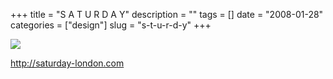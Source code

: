 +++
title = "S A T U R D A Y"
description = ""
tags = []
date = "2008-01-28"
categories = ["design"]
slug = "s-t-u-r-d-y"
+++


 

  <div id="screens-thumbs" class="clearfix">
    <div class="txt-center" id="design-submission"><a href="http://saturday-london.com/"><img id='bluga-thumbnail-1052' class='bluga-thumbnail large' src='//media.konigi.com/bluga/
wt47f281d92ee92_0.jpg'/></a></div>  
  </div>   
<p><a href="http://saturday-london.com/">http://saturday-london.com</a></p>




